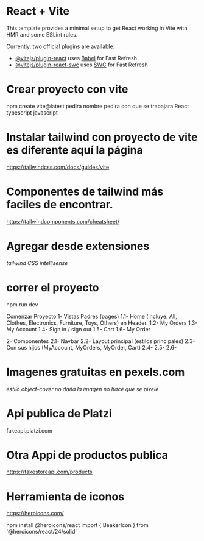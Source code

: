 # React + Vite

This template provides a minimal setup to get React working in Vite with HMR and some ESLint rules.

Currently, two official plugins are available:

- [@vitejs/plugin-react](https://github.com/vitejs/vite-plugin-react/blob/main/packages/plugin-react/README.md) uses [Babel](https://babeljs.io/) for Fast Refresh
- [@vitejs/plugin-react-swc](https://github.com/vitejs/vite-plugin-react-swc) uses [SWC](https://swc.rs/) for Fast Refresh

# Crear proyecto con vite
 npm create vite@latest 
 pedira nombre
 pedira con que se trabajara React typescript javascript

# Instalar tailwind con proyecto de vite es diferente aquí la página
https://tailwindcss.com/docs/guides/vite

# Componentes de tailwind más faciles de encontrar.
https://tailwindcomponents.com/cheatsheet/

# Agregar desde extensiones 
*tailwind CSS intellisense*

# correr el proyecto
npm run dev

Comenzar Proyecto
1- Vistas Padres (pages)
1.1- Home (incluye: All, Clothes, Electronics, Furniture, Toys, Others) en Header.
1.2- My Orders
1.3- My Account
1.4- Sign in / sign out
1.5- Cart
1.6- My Order

2- Componentes
2.1- Navbar
2.2- Layout principal (estilos principales)
2.3- Con sus hijos (MyAccount, MyOrders, MyOrder, Cart)
2.4-
2.5-
2.6-

# Imagenes gratuitas en pexels.com

*estilo object-cover no daña la imagen no hace que se pixele*

# Api publica de Platzi
fakeapi.platzi.com

# Otra Appi de productos publica
https://fakestoreapi.com/products

# Herramienta de iconos
https://heroicons.com/


npm install @heroicons/react
import { BeakerIcon } from '@heroicons/react/24/solid'
<BeakerIcon className="h-6 w-6 text-blue-500" />